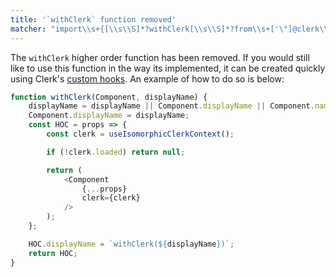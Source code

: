 ```yaml
---
title: '`withClerk` function removed'
matcher: "import\\s+{[\\s\\S]*?withClerk[\\s\\S]*?from\\s+['\"]@clerk\\/(?:nextjs|clerk-react)[\\s\\S]*?['\"]"
---
```


The `withClerk` higher order function has been removed. If you would still like to use this function in the way its implemented, it can be created quickly using Clerk's [custom hooks](https://clerk.com/docs/references/react/overview). An example of how to do so is below:

```js
function withClerk(Component, displayName) {
	displayName = displayName || Component.displayName || Component.name || 'Component';
	Component.displayName = displayName;
	const HOC = props => {
		const clerk = useIsomorphicClerkContext();

		if (!clerk.loaded) return null;

		return (
			<Component
				{...props}
				clerk={clerk}
			/>
		);
	};

	HOC.displayName = `withClerk(${displayName})`;
	return HOC;
}
```
